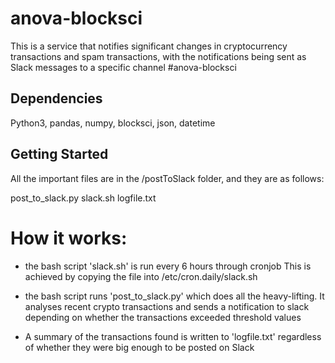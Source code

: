 # anova-blocksci

This is a service that notifies significant changes in cryptocurrency transactions and spam transactions,
with the notifications being sent as Slack messages to a specific channel #anova-blocksci

## Dependencies

Python3, pandas, numpy, blocksci, json, datetime

## Getting Started

All the important files are in the /postToSlack folder, and they are as follows:

post_to_slack.py
slack.sh
logfile.txt

# How it works:

- the bash script 'slack.sh' is run every 6 hours through cronjob 
This is achieved by copying the file into /etc/cron.daily/slack.sh

- the bash script runs 'post_to_slack.py' which does all the heavy-lifting. It analyses recent crypto
transactions and sends a notification to slack depending on whether the transactions exceeded threshold values

- A summary of the transactions found is written to 'logfile.txt' regardless of whether they were big
enough to be posted on Slack

